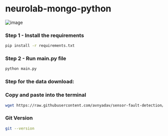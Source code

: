 # neurolab-mongo-python

![image](https://user-images.githubusercontent.com/57321948/196933065-4b16c235-f3b9-4391-9cfe-4affcec87c35.png)

### Step 1 - Install the requirements

```bash
pip install -r requirements.txt
```

### Step 2 - Run main.py file

```bash
python main.py
```

### Step for the data download:

### Copy and paste into the terminal


```bash
wget https://raw.githubusercontent.com/avnyadav/sensor-fault-detection/main/aps_failure_training_set1.csv
```

### Git Version

```bash
git --version
```

